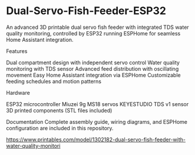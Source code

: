 # Dual-Servo-Fish-Feeder-ESP32
An advanced 3D printable dual servo fish feeder with integrated TDS water quality monitoring, controlled by ESP32 running ESPHome for seamless Home Assistant integration.

Features

Dual compartment design with independent servo control
Water quality monitoring with TDS sensor
Advanced feed distribution with oscillating movement
Easy Home Assistant integration via ESPHome
Customizable feeding schedules and motion patterns

Hardware

ESP32 microcontroller
Miuzei 9g MS18 servos
KEYESTUDIO TDS v1 sensor
3D printed components (STL files included)

Documentation
Complete assembly guide, wiring diagrams, and ESPHome configuration are included in this repository.

https://www.printables.com/model/1302182-dual-servo-fish-feeder-with-water-quality-monitori
